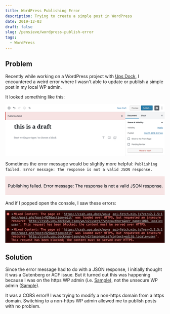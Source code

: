 ```yaml
---
title: WordPress Publishing Error
description: Trying to create a simple post in WordPress
date: 2019-12-03
draft: false
slug: /pensieve/wordpress-publish-error
tags:
  - WordPress
---
```


## Problem

Recently while working on a WordPress project with [Ups Dock](), I encountered a weird error where I wasn't able to update or publish a simple post in my local WP admin.

It looked something like this:

![Draft fail](./draft-fail.png)

Sometimes the error message would be slightly more helpful: `Publishing failed. Error message: The response is not a valid JSON response.`

![Publish error](./publish-error.png)

And if I popped open the console, I saw these errors:

![Console errors](./console-errors.png)

## Solution

Since the error message had to do with a JSON response, I initially thought it was a Gutenberg or ACF issue. But it turned out this was happening because I was on the https WP admin (i.e. [Sample]()), not the unsecure WP admin ([Sample]()).

It was a CORS error!! I was trying to modify a non-https domain from a https domain. Switching to a non-https WP admin allowed me to publish posts with no problem.
